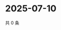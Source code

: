# 2025-07-10

共 0 条

<!-- BEGIN ZHIHUQUESTIONS -->
<!-- 最后更新时间 Thu Jul 10 2025 13:15:51 GMT+0800 (China Standard Time) -->

<!-- END ZHIHUQUESTIONS -->

